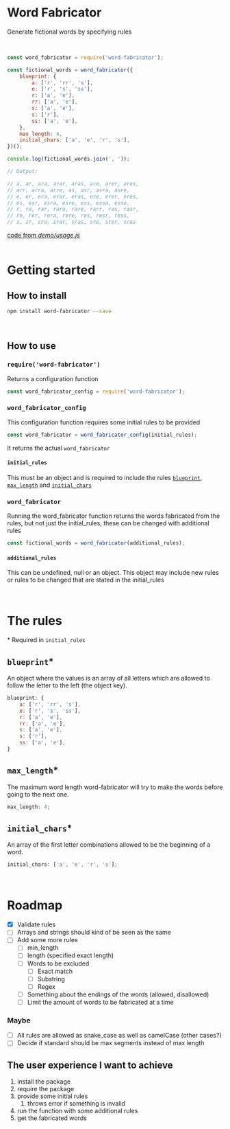 # Word Fabricator

Generate fictional words by specifying rules

<br>

```js
const word_fabricator = require('word-fabricator');

const fictional_words = word_fabricator({
    blueprint: {
        a: ['r', 'rr', 's'],
        e: ['r', 's', 'ss'],
        r: ['a', 'e'],
        rr: ['a', 'e'],
        s: ['a', 'e'],
        s: ['r'],
        ss: ['a', 'e'],
    },
    max_length: 4,
    initial_chars: ['a', 'e', 'r', 's'],
})();

console.log(fictional_words.join(', '));

// Output:

// a, ar, ara, arar, aras, are, arer, ares,
// arr, arra, arre, as, asr, asra, asre,
// e, er, era, erar, eras, ere, erer, eres,
// es, esr, esra, esre, ess, essa, esse,
// r, ra, rar, rara, rare, rarr, ras, rasr,
// re, rer, rera, rere, res, resr, ress,
// s, sr, sra, srar, sras, sre, srer, sres
```

[code from _demo/usage.js_](./demo/usage.js)
<br>
<br>

# Getting started

## How to install

```bash
npm install word-fabricator --save
```

<br>

## How to use

### `require('word-fabricator')`

Returns a configuration function

```js
const word_fabricator_config = require('word-fabricator');
```

### `word_fabricator_config`

This configuration function requires some initial rules to be provided

```js
const word_fabricator = word_fabricator_config(initial_rules);
```

It returns the actual `word_fabricator`

#### `initial_rules`

This must be an object and is required to include the rules [`blueprint`](#blueprint), [`max_length`](#max_length) and [`initial_chars`](#initial_chars)

### `word_fabricator`

Running the word_fabricator function returns the words fabricated from the rules, but not just the initial_rules, these can be changed with additional rules

```js
const fictional_words = word_fabricator(additional_rules);
```

#### `additional_rules`

This can be undefined, null or an object. This object may include new rules or rules to be changed that are stated in the initial_rules

<br>

# The rules

\* Required in `initial_rules`

## `blueprint`\*

An object where the values is an array of all letters which are allowed to follow the letter to the left (the object key).

```js
blueprint: {
    a: ['r', 'rr', 's'],
    e: ['r', 's', 'ss'],
    r: ['a', 'e'],
    rr: ['a', 'e'],
    s: ['a', 'e'],
    s: ['r'],
    ss: ['a', 'e'],
}
```

## `max_length`\*

The maximum word length word-fabricator will try to make the words before going to the next one.

```js
max_length: 4;
```

## `initial_chars`\*

An array of the first letter combinations allowed to be the beginning of a word.

```js
initial_chars: ['a', 'e', 'r', 's'];
```

<br>

# Roadmap

-   [x] Validate rules
-   [ ] Arrays and strings should kind of be seen as the same
-   [ ] Add some more rules
    -   [ ] min_length
    -   [ ] length (specified exact length)
    -   [ ] Words to be excluded
        -   [ ] Exact match
        -   [ ] Substring
        -   [ ] Regex
    -   [ ] Something about the endings of the words (allowed, disallowed)
    -   [ ] Limit the amount of words to be fabricated at a time <!-- probably using generator function with yield somewhere -->

### Maybe

-   [ ] All rules are allowed as snake_case as well as camelCase (other cases?)
-   [ ] Decide if standard should be max segments instead of max length

## The user experience I want to achieve

1. install the package
2. require the package
3. provide some initial rules
    1. throws error if something is invalid
4. run the function with some additional rules
5. get the fabricated words
